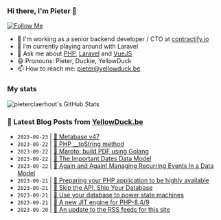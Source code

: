 ### Hi there, I'm Pieter 👋  
[![Follow Me](https://img.shields.io/github/followers/pieterclaerhout?label=Follow&style=social)](https://github.com/pieterclaerhout)

- 🏢 I'm working as a senior backend developer / CTO at [contractify.io](https://contractify.io)
- 🌱 I’m currently playing around with Laravel
- 💬 Ask me about [PHP](https://php.net), [Laravel](http://laravel.com) and [VueJS](https://vuejs.org)
- 😄 Pronouns: Pieter, Duckie, YellowDuck
- 📫 How to reach me: pieter@yellowduck.be

### My stats

![pieterclaerhout's GitHub Stats](https://github-readme-stats.vercel.app/api?username=pieterclaerhout&show_icons=true&count_private=true&line_height=40)

### 📩 Latest Blog Posts from [YellowDuck.be](https://www.yellowduck.be/)
<!-- BLOG-POST-LIST:START -->
- `2023-09-23` | [🔗 Metabase v47](https://www.yellowduck.be/posts/metabase-v47)  
- `2023-09-22` | [🐥 PHP __toString method](https://www.yellowduck.be/posts/php-__tostring-method)  
- `2023-09-22` | [🔗 Maroto: build PDF using Golang](https://www.yellowduck.be/posts/maroto-build-pdf-using-golang)  
- `2023-09-22` | [🔗 The Important Dates Data Model](https://www.yellowduck.be/posts/the-important-dates-data-model)  
- `2023-09-22` | [🔗 Again and Again! Managing Recurring Events In a Data Model](https://www.yellowduck.be/posts/again-and-again-managing-recurring-events-in-a-data-model)  
- `2023-09-21` | [🐥 Preparing your PHP application to be highly available](https://www.yellowduck.be/posts/preparing-your-php-application-to-be-highly-available)  
- `2023-09-21` | [🔗 Skip the API, Ship Your Database](https://www.yellowduck.be/posts/skip-the-api-ship-your-database)  
- `2023-09-21` | [🔗 Use your database to power state machines](https://www.yellowduck.be/posts/use-your-database-to-power-state-machines)  
- `2023-09-21` | [🔗 A new JIT engine for PHP-8.4/9](https://www.yellowduck.be/posts/a-new-jit-engine-for-php-8-4-9)  
- `2023-09-20` | [🐥 An update to the RSS feeds for this site](https://www.yellowduck.be/posts/an-update-to-the-rss-feeds-for-this-site)  

<!-- BLOG-POST-LIST:END -->
